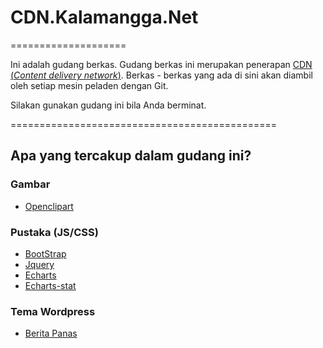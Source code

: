 # CDN.Kalamangga.Net

====================

Ini adalah gudang berkas. Gudang berkas ini merupakan penerapan [CDN (_Content
delivery network_)](https://en.wikipedia.org/wiki/Content_delivery_network).
Berkas - berkas yang ada di sini akan diambil oleh setiap mesin peladen
dengan Git.

Silakan gunakan gudang ini bila Anda berminat.

==============================================

## Apa yang tercakup dalam gudang ini?

### Gambar

* [Openclipart](https://openclipart.org)

### Pustaka (JS/CSS)

* [BootStrap](http://getbootstrap.org)
* [Jquery](https://jquery.com)
* [Echarts](https://echarts.apache.org)
* [Echarts-stat](https://github.com/ecomfe/echarts-stat)

### Tema Wordpress

* [Berita Panas](http://panas.b2b.web.id)
